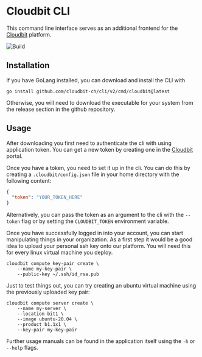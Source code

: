 # Cloudbit CLI

This command line interface serves as an additional frontend for the [Cloudbit](https://my.cloudbit.ch) platform.

![Build](https://github.com/cloudbit-ch/cli/workflows/Build/badge.svg)

## Installation

If you have GoLang installed, you can download and install the CLI with 

```shell script
go install github.com/cloudbit-ch/cli/v2/cmd/cloudbit@latest
```

Otherwise, you will need to download the executable for your system from the
release section in the github repository.

## Usage

After downloading you first need to authenticate the cli with using application
token. You can get a new token by creating one in the [Cloudbit](https://my.cloudbit.ch/#/organization/applications) 
portal.

Once you have a token, you need to set it up in the cli. You can do this by
creating a `.cloudbit/config.json` file in your home directory with the following
content:

```json
{
  "token": "YOUR_TOKEN_HERE"
}
```

Alternatively, you can pass the token as an argument to the cli with the
`--token` flag or by setting the `CLOUDBIT_TOKEN` environment variable.

Once you have successfully logged in into your account, you can start
manipulating things in your organization. As a first step it would be a good
idea to upload your personal ssh key onto our platform. You will need this for
every linux virtual machine you deploy. 
```shell script
cloudbit compute key-pair create \
    --name my-key-pair \
    --public-key ~/.ssh/id_rsa.pub
```

Just to test things out, you can try creating an ubuntu virtual machine using
the previously uploaded key pair:
```shell script
cloudbit compute server create \
    --name my-server \
    --location bit1 \
    --image ubuntu-20.04 \
    --product b1.1x1 \
    --key-pair my-key-pair
```

Further usage manuals can be found in the application itself using the `-h` or
`--help` flags.